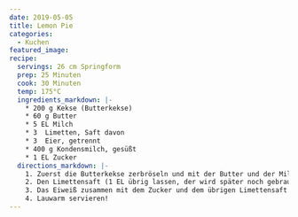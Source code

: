 ```yaml
---
date: 2019-05-05
title: Lemon Pie
categories:
  - Kuchen
featured_image:
recipe:
  servings: 26 cm Springform
  prep: 25 Minuten
  cook: 30 Minuten
  temp: 175°C
  ingredients_markdown: |-
    * 200 g Kekse (Butterkekse)
    * 60 g Butter
    * 5 EL Milch
    * 3  Limetten, Saft davon
    * 3  Eier, getrennt
    * 400 g Kondensmilch, gesüßt
    * 1 EL Zucker
  directions_markdown: |-
    1. Zuerst die Butterkekse zerbröseln und mit der Butter und der Milch zu einem Teig verkneten. In eine Springform drücken und bei 175°C (Umluft) 15 Minuten backen.
    2. Den Limettensaft (1 EL übrig lassen, der wird später noch gebraucht), 3 Eigelb und die gesüßte Kondensmilch cremig aufschlagen und auf den gebackenen Kuchenteig geben.
    3. Das Eiweiß zusammen mit dem Zucker und dem übrigen Limettensaft steif schlagen und auf dem Kuchen verteilen. Mit einem Löffel kleine Spitzchen ziehen! Bei 150 Grad (Umluft) 15 Minuten backen, dann den Ofen ausschalten und noch 5 Minuten im Backofen lassen.
    4. Lauwarm servieren!
---
```

